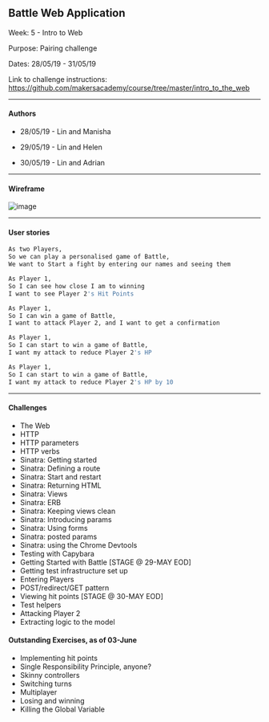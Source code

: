 ## Battle Web Application

Week: 5 - Intro to Web

Purpose: Pairing challenge 

Dates: 28/05/19 - 31/05/19

Link to challenge instructions: https://github.com/makersacademy/course/tree/master/intro_to_the_web

--------------------------

#### Authors

* 28/05/19 - Lin and Manisha

* 29/05/19 - Lin and Helen

* 30/05/19 - Lin and Adrian

-------------------------
#### Wireframe

![image](https://github.com/makersacademy/course/blob/master/intro_to_the_web/images/battle_final_mockup.png?raw=true)


------------------------
#### User stories

```bash
As two Players,
So we can play a personalised game of Battle,
We want to Start a fight by entering our names and seeing them
```
```bash
As Player 1,
So I can see how close I am to winning
I want to see Player 2's Hit Points
```
```bash
As Player 1,
So I can win a game of Battle,
I want to attack Player 2, and I want to get a confirmation
```
```bash
As Player 1,
So I can start to win a game of Battle,
I want my attack to reduce Player 2's HP
```
```bash
As Player 1,
So I can start to win a game of Battle,
I want my attack to reduce Player 2's HP by 10
```
------------------------
#### Challenges

- The Web
- HTTP
- HTTP parameters
- HTTP verbs
- Sinatra: Getting started
- Sinatra: Defining a route
- Sinatra: Start and restart
- Sinatra: Returning HTML
- Sinatra: Views
- Sinatra: ERB
- Sinatra: Keeping views clean
- Sinatra: Introducing params
- Sinatra: Using forms
- Sinatra: posted params
- Sinatra: using the Chrome Devtools
- Testing with Capybara
- Getting Started with Battle [STAGE @ 29-MAY EOD]
- Getting test infrastructure set up
- Entering Players
- POST/redirect/GET pattern
- Viewing hit points [STAGE @ 30-MAY EOD]
- Test helpers
- Attacking Player 2
- Extracting logic to the model

#### Outstanding Exercises, as of 03-June
- Implementing hit points
- Single Responsibility Principle, anyone?
- Skinny controllers
- Switching turns
- Multiplayer
- Losing and winning
- Killing the Global Variable
